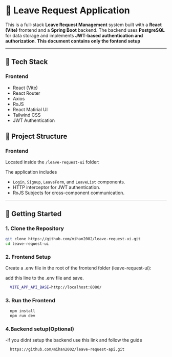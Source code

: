 # 📝 Leave Request Application

This is a full-stack **Leave Request Management** system built with a **React (Vite)** frontend and a **Spring Boot** backend. The backend uses **PostgreSQL** for data storage and implements **JWT-based authentication and authorization**.
**This document contains only the fontend setup**

---

## 🔧 Tech Stack

### Frontend

- React (Vite)
- React Router
- Axios
- RxJS
- React Matirial UI
- Tailwind CSS
- JWT Authentication

## 📁 Project Structure

### Frontend

Located inside the `/leave-request-ui` folder:

The application includes

- `Login`, `Signup`, `LeaveForm`, and `LeaveList` components.
- HTTP interceptor for JWT authentication.
- RxJS Subjects for cross-component communication.

---

## 🚀 Getting Started

### 1. Clone the Repository

```bash
git clone https://github.com/mihan2002/leave-request-ui.git
cd leave-request-ui
```

### 2. Frontend Setup

Create a .env file in the root of the frontend folder (leave-request-ui):

add this line to the .env file and save.

```bash
  VITE_APP_API_BASE=http://localhost:8080/
```

### 3. Run the Frontend

```bash
  npm install
  npm run dev
```

### 4.Backend setup(Optional)
-if you didnt setup the backend use this link and follow the guide 
```bash
  https://github.com/mihan2002/leave-request-api.git
```
